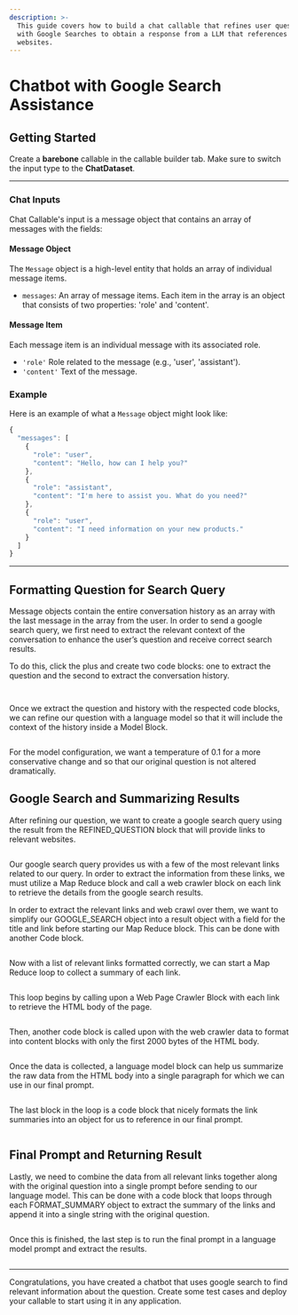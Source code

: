 ```yaml
---
description: >-
  This guide covers how to build a chat callable that refines user questions
  with Google Searches to obtain a response from a LLM that references data from
  websites.
---
```


# Chatbot with Google Search Assistance

## Getting Started

Create a **barebone** callable in the callable builder tab. Make sure to switch the input type to the **ChatDataset**.

***

### Chat Inputs

Chat Callable's input is a message object that contains an array of messages with the fields:

#### Message Object

The `Message` object is a high-level entity that holds an array of individual message items.

* `messages`: An array of message items. Each item in the array is an object that consists of two properties: 'role' and 'content'.

#### Message Item

Each message item is an individual message with its associated role.

* `'role'` Role related to the message (e.g., 'user', 'assistant').
* `'content'` Text of the message.

### Example

Here is an example of what a `Message` object might look like:

```javascript
{
  "messages": [
    {
      "role": "user",
      "content": "Hello, how can I help you?"
    },
    {
      "role": "assistant",
      "content": "I'm here to assist you. What do you need?"
    },
    {
      "role": "user",
      "content": "I need information on your new products."
    }
  ]
}


```

***

## Formatting Question for Search Query

Message objects contain the entire conversation history as an array with the last message in the array from the user. In order to send a google search query, we first need to extract the relevant context of the conversation to enhance the user’s question and receive correct search results.

To do this, click the plus and create two code blocks: one to extract the question and the second to extract the conversation history.

<figure><img src="../.gitbook/assets/Screenshot 2023-07-17 at 4.50.44 PM (1).png" alt=""><figcaption></figcaption></figure>

<figure><img src="../.gitbook/assets/Screenshot 2023-07-17 at 4.50.56 PM.png" alt=""><figcaption></figcaption></figure>

Once we extract the question and history with the respected code blocks, we can refine our question with a language model so that it will include the context of the history inside a Model Block.

<figure><img src="../.gitbook/assets/Screenshot 2023-07-17 at 5.09.47 PM.png" alt=""><figcaption></figcaption></figure>

For the model configuration, we want a temperature of 0.1 for a more conservative change and so  that our original question is not altered dramatically.

## Google Search and Summarizing Results

After refining our question, we want to create a google search query using the result from the REFINED\_QUESTION block that will provide links to relevant websites.

<figure><img src="../.gitbook/assets/Screenshot 2023-07-17 at 5.26.07 PM.png" alt=""><figcaption></figcaption></figure>

Our google search query provides us with a few of the most relevant links related to our query. In order to extract the information from these links, we must utilize a Map Reduce block and call a web crawler block on each link to retrieve the details from the google search results.

In order to extract the relevant links and web crawl over them, we want to simplify our GOOGLE\_SEARCH object into a result object with a field for the title and link before starting our Map Reduce block. This can be done with another Code block.

<figure><img src="../.gitbook/assets/Screenshot 2023-07-17 at 5.26.16 PM.png" alt=""><figcaption></figcaption></figure>

Now with a list of relevant links formatted correctly, we can start a Map Reduce loop to collect a summary of each link.

<figure><img src="../.gitbook/assets/Screenshot 2023-07-17 at 5.26.23 PM (2).png" alt=""><figcaption></figcaption></figure>

This loop begins by calling upon a Web Page Crawler Block with each link to retrieve the HTML body of the page.

<figure><img src="../.gitbook/assets/Screenshot 2023-07-17 at 5.26.31 PM.png" alt=""><figcaption></figcaption></figure>

Then, another code block is called upon with the web crawler data to format into content blocks with only the first 2000 bytes of the HTML body.

<figure><img src="../.gitbook/assets/Screenshot 2023-07-17 at 5.26.38 PM.png" alt=""><figcaption></figcaption></figure>

Once the data is collected, a language model block can help us summarize the raw data from the HTML body into a single paragraph for which we can use in our final prompt.

<figure><img src="../.gitbook/assets/Screenshot 2023-07-17 at 5.26.51 PM (1).png" alt=""><figcaption></figcaption></figure>

The last block in the loop is a code block that nicely formats the link summaries into an object for us to reference in our final prompt.

<figure><img src="../.gitbook/assets/Screenshot 2023-07-18 at 1.10.19 PM.png" alt=""><figcaption></figcaption></figure>

## Final Prompt and Returning Result

Lastly, we need to combine the data from all relevant links together along with the original question into a single prompt before sending to our language model. This can be done with a code block that loops through each FORMAT\_SUMMARY object to extract the summary of the links and append it into a single string with the original question.

<figure><img src="../.gitbook/assets/Screenshot 2023-07-18 at 1.12.26 PM.png" alt=""><figcaption></figcaption></figure>

Once this is finished, the last step is to run the final prompt in a language model prompt and extract the results.

<figure><img src="../.gitbook/assets/Screenshot 2023-07-18 at 1.17.55 PM.png" alt=""><figcaption></figcaption></figure>

***

Congratulations, you have created a chatbot that uses google search to find relevant information about the question. Create some test cases and deploy your callable to start using it in any application.
